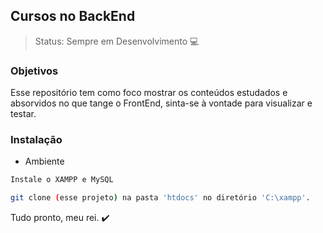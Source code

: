 ## Cursos no BackEnd
> Status: Sempre em Desenvolvimento 💻

### Objetivos
Esse repositório tem como foco mostrar os conteúdos estudados e absorvidos no que tange o FrontEnd, sinta-se à vontade para visualizar e testar. 

### Instalação
+ Ambiente
```bash
Instale o XAMPP e MySQL

git clone (esse projeto) na pasta 'htdocs' no diretório 'C:\xampp'.
```


Tudo pronto, meu rei. ✔️